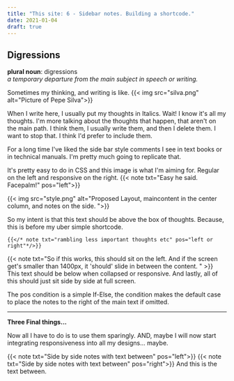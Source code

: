 ```yaml
---
title: "This site: 6 - Sidebar notes. Building a shortcode."
date: 2021-01-04
draft: true
---
```



## Digressions


**plural noun**: digressions  
*a temporary departure from the main subject in speech or writing.*

Sometimes my thinking, and writing is like. 
{{< img src="silva.png" alt="Picture of Pepe Silva">}}

When I write here, I usually put my thoughts in Italics. Wait! I know it's all my thoughts. I'm more talking about the thoughts that happen, that aren't on the main path. I think them, I usually write them, and then I delete them. I want to stop that. I think I'd prefer to include them.

For a long time I've liked the side bar style comments I see in text books or in technical manuals. I'm pretty much going to replicate that.

It's pretty easy to do in CSS and this image is what I'm aiming for. Regular on the left and responsive on the right.
{{< note txt="Easy he said. Facepalm!" pos="left">}}
 
{{< img src="style.png" alt="Proposed Layout, maincontent in the center column, and notes on the side. ">}}

So my intent is that this text should be above the box of thoughts. Because, this is before my uber simple shortcode. 
```
{{</* note txt="rambling less important thoughts etc" pos="left or right"*/>}} 
```
{{< note txt="So if this works, this should sit on the left. And if the screen get's smaller than 1400px, it 'should' slide in between the content. " >}}
This text should be below when collapsed or responsive. 
And lastly, all of this should just sit side by side at full screen.

The pos condition is a simple If-Else, the condition makes the default case to place the notes to the right of the main text if omitted.



---

**Three Final things...**

Now all I have to do is to use them sparingly. 
AND, maybe I will now start integrating responsiveness into all my designs... maybe.

{{< note txt="Side by side notes with text between" pos="left">}}
{{< note txt="Side by side notes with text between" pos="right">}}
And this is the text between.

